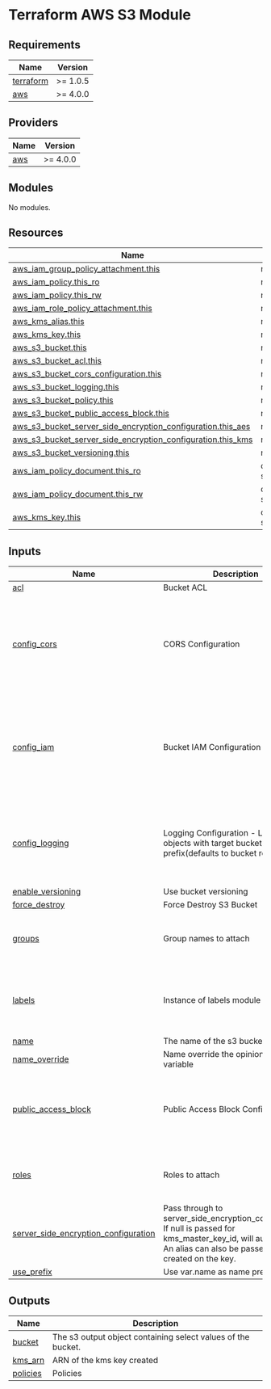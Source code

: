 # Terraform AWS S3 Module

<!-- BEGIN_TF_DOCS -->
## Requirements

| Name | Version |
|------|---------|
| <a name="requirement_terraform"></a> [terraform](#requirement\_terraform) | >= 1.0.5 |
| <a name="requirement_aws"></a> [aws](#requirement\_aws) | >= 4.0.0 |

## Providers

| Name | Version |
|------|---------|
| <a name="provider_aws"></a> [aws](#provider\_aws) | >= 4.0.0 |

## Modules

No modules.

## Resources

| Name | Type |
|------|------|
| [aws_iam_group_policy_attachment.this](https://registry.terraform.io/providers/hashicorp/aws/latest/docs/resources/iam_group_policy_attachment) | resource |
| [aws_iam_policy.this_ro](https://registry.terraform.io/providers/hashicorp/aws/latest/docs/resources/iam_policy) | resource |
| [aws_iam_policy.this_rw](https://registry.terraform.io/providers/hashicorp/aws/latest/docs/resources/iam_policy) | resource |
| [aws_iam_role_policy_attachment.this](https://registry.terraform.io/providers/hashicorp/aws/latest/docs/resources/iam_role_policy_attachment) | resource |
| [aws_kms_alias.this](https://registry.terraform.io/providers/hashicorp/aws/latest/docs/resources/kms_alias) | resource |
| [aws_kms_key.this](https://registry.terraform.io/providers/hashicorp/aws/latest/docs/resources/kms_key) | resource |
| [aws_s3_bucket.this](https://registry.terraform.io/providers/hashicorp/aws/latest/docs/resources/s3_bucket) | resource |
| [aws_s3_bucket_acl.this](https://registry.terraform.io/providers/hashicorp/aws/latest/docs/resources/s3_bucket_acl) | resource |
| [aws_s3_bucket_cors_configuration.this](https://registry.terraform.io/providers/hashicorp/aws/latest/docs/resources/s3_bucket_cors_configuration) | resource |
| [aws_s3_bucket_logging.this](https://registry.terraform.io/providers/hashicorp/aws/latest/docs/resources/s3_bucket_logging) | resource |
| [aws_s3_bucket_policy.this](https://registry.terraform.io/providers/hashicorp/aws/latest/docs/resources/s3_bucket_policy) | resource |
| [aws_s3_bucket_public_access_block.this](https://registry.terraform.io/providers/hashicorp/aws/latest/docs/resources/s3_bucket_public_access_block) | resource |
| [aws_s3_bucket_server_side_encryption_configuration.this_aes](https://registry.terraform.io/providers/hashicorp/aws/latest/docs/resources/s3_bucket_server_side_encryption_configuration) | resource |
| [aws_s3_bucket_server_side_encryption_configuration.this_kms](https://registry.terraform.io/providers/hashicorp/aws/latest/docs/resources/s3_bucket_server_side_encryption_configuration) | resource |
| [aws_s3_bucket_versioning.this](https://registry.terraform.io/providers/hashicorp/aws/latest/docs/resources/s3_bucket_versioning) | resource |
| [aws_iam_policy_document.this_ro](https://registry.terraform.io/providers/hashicorp/aws/latest/docs/data-sources/iam_policy_document) | data source |
| [aws_iam_policy_document.this_rw](https://registry.terraform.io/providers/hashicorp/aws/latest/docs/data-sources/iam_policy_document) | data source |
| [aws_kms_key.this](https://registry.terraform.io/providers/hashicorp/aws/latest/docs/data-sources/kms_key) | data source |

## Inputs

| Name | Description | Type | Default | Required |
|------|-------------|------|---------|:--------:|
| <a name="input_acl"></a> [acl](#input\_acl) | Bucket ACL | `string` | `"private"` | no |
| <a name="input_config_cors"></a> [config\_cors](#input\_config\_cors) | CORS Configuration | <pre>object({<br>    rules = optional(list(object({<br>      allowed_headers = optional(list(string))<br>      allowed_methods = optional(list(string))<br>      allowed_origins = optional(list(string))<br>      expose_headers  = optional(list(string))<br>    })))<br>  })</pre> | `{}` | no |
| <a name="input_config_iam"></a> [config\_iam](#input\_config\_iam) | Bucket IAM Configuration | <pre>object({<br>    enable        = optional(bool),<br>    bucket_policy = optional(string)<br>    policy_conditions = optional(map(list(object({<br>      test     = string<br>      variable = string<br>      values   = list(string)<br>    }))))<br>  })</pre> | <pre>{<br>  "enable": true<br>}</pre> | no |
| <a name="input_config_logging"></a> [config\_logging](#input\_config\_logging) | Logging Configuration - List of objects with target bucket and key prefix(defaults to bucket resource ID) | <pre>object({<br>    enabled = optional(bool),<br>    buckets = optional(map(object({<br>      target_bucket = string<br>      target_prefix = optional(string)<br>    })))<br>  })</pre> | `{}` | no |
| <a name="input_enable_versioning"></a> [enable\_versioning](#input\_enable\_versioning) | Use bucket versioning | `bool` | `true` | no |
| <a name="input_force_destroy"></a> [force\_destroy](#input\_force\_destroy) | Force Destroy S3 Bucket | `bool` | `false` | no |
| <a name="input_groups"></a> [groups](#input\_groups) | Group names to attach | <pre>map(object({<br>    name = string<br>    mode = string<br>  }))</pre> | `{}` | no |
| <a name="input_labels"></a> [labels](#input\_labels) | Instance of labels module | <pre>object(<br>    {<br>      id   = string<br>      tags = any<br>    }<br>  )</pre> | <pre>{<br>  "id": "",<br>  "tags": {}<br>}</pre> | no |
| <a name="input_name"></a> [name](#input\_name) | The name of the s3 bucket | `string` | n/a | yes |
| <a name="input_name_override"></a> [name\_override](#input\_name\_override) | Name override the opinionated name variable | `bool` | `false` | no |
| <a name="input_public_access_block"></a> [public\_access\_block](#input\_public\_access\_block) | Public Access Block Configuration | <pre>object({<br>    block_public_policy     = optional(bool)<br>    block_public_acls       = optional(bool)<br>    restrict_public_buckets = optional(bool)<br>    ignore_public_acls      = optional(bool)<br>  })</pre> | `{}` | no |
| <a name="input_roles"></a> [roles](#input\_roles) | Roles to attach | <pre>map(object({<br>    name = string<br>    mode = string<br>  }))</pre> | `{}` | no |
| <a name="input_server_side_encryption_configuration"></a> [server\_side\_encryption\_configuration](#input\_server\_side\_encryption\_configuration) | Pass through to server\_side\_encryption\_configuration. If null is passed for kms\_master\_key\_id, will autocreate.<br>  An alias can also be passed to be created on the key. | <pre>object({<br>    type              = string<br>    kms_master_key_id = optional(string)<br>    alias             = optional(string)<br>  })</pre> | <pre>{<br>  "alias": null,<br>  "kms_master_key_id": null,<br>  "type": "aws:kms"<br>}</pre> | no |
| <a name="input_use_prefix"></a> [use\_prefix](#input\_use\_prefix) | Use var.name as name prefix instead | `bool` | `true` | no |

## Outputs

| Name | Description |
|------|-------------|
| <a name="output_bucket"></a> [bucket](#output\_bucket) | The s3 output object containing select values of the bucket. |
| <a name="output_kms_arn"></a> [kms\_arn](#output\_kms\_arn) | ARN of the kms key created |
| <a name="output_policies"></a> [policies](#output\_policies) | Policies |
<!-- END_TF_DOCS -->
